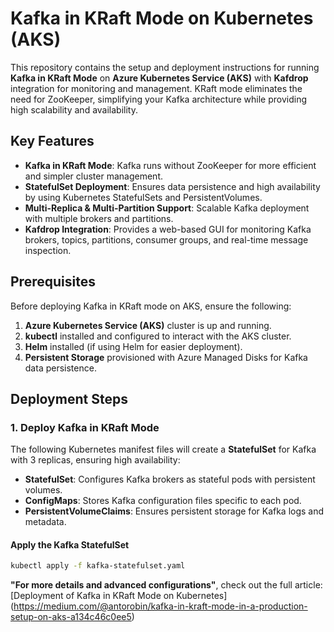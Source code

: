 # Kafka in KRaft Mode on Kubernetes (AKS)

This repository contains the setup and deployment instructions for running **Kafka in KRaft Mode** on **Azure Kubernetes Service (AKS)** with **Kafdrop** integration for monitoring and management. KRaft mode eliminates the need for ZooKeeper, simplifying your Kafka architecture while providing high scalability and availability.

## Key Features

- **Kafka in KRaft Mode**: Kafka runs without ZooKeeper for more efficient and simpler cluster management.
- **StatefulSet Deployment**: Ensures data persistence and high availability by using Kubernetes StatefulSets and PersistentVolumes.
- **Multi-Replica & Multi-Partition Support**: Scalable Kafka deployment with multiple brokers and partitions.
- **Kafdrop Integration**: Provides a web-based GUI for monitoring Kafka brokers, topics, partitions, consumer groups, and real-time message inspection.

## Prerequisites

Before deploying Kafka in KRaft mode on AKS, ensure the following:

1. **Azure Kubernetes Service (AKS)** cluster is up and running.
2. **kubectl** installed and configured to interact with the AKS cluster.
3. **Helm** installed (if using Helm for easier deployment).
4. **Persistent Storage** provisioned with Azure Managed Disks for Kafka data persistence.

## Deployment Steps

### 1. Deploy Kafka in KRaft Mode

The following Kubernetes manifest files will create a **StatefulSet** for Kafka with 3 replicas, ensuring high availability:

- **StatefulSet**: Configures Kafka brokers as stateful pods with persistent volumes.
- **ConfigMaps**: Stores Kafka configuration files specific to each pod.
- **PersistentVolumeClaims**: Ensures persistent storage for Kafka logs and metadata.

#### Apply the Kafka StatefulSet

```bash
kubectl apply -f kafka-statefulset.yaml
```

**"For more details and advanced configurations"**, check out the full article: [Deployment of Kafka in KRaft Mode on Kubernetes] (https://medium.com/@antorobin/kafka-in-kraft-mode-in-a-production-setup-on-aks-a134c46c0ee5)